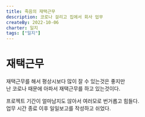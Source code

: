 ```yaml
---
title: 죽음의 재택근무
description: 코로나 걸리고 집에서 회사 업무
createBy: 2022-10-06
charter: 일지
tags: ["일지"]
---
```


# 재택근무

재택근무를 해서 평상시보다 많이 잘 수 있는것은 좋지만  
난 코로나 때문에 아파서 재택근무를 하고 있는것이다.

프로젝트 기간이 얼마남지도 않아서 여러모로 번거롭고 힘들다.  
업무 시간 종료 이후 일일보고를 작성하고 쉬었다.         

